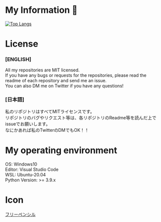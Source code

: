 # My Information 👋

[![Top Langs](https://git-hub-readme-stats-clone-murex.vercel.app/api/top-langs/?username=BonnetPonta&layout=compact&theme=radical&hide=html,css,jupyter%20notebook)](https://github.com/anuraghazra/github-readme-stats)  


# License  
### [ENGLISH]  
All my repositories are MIT licensed.  
If you have any bugs or requests for the repositories, please read the readme of each repository and send me an issue.  
You can also DM me on Twitter if you have any questions!  
  
### [日本語]  
私のリポジトリはすべてMITライセンスです。    
リポジトリのバグやリクエスト等は、各リポジトリのReadme等を読んだ上でissueでお願いします。  
なにかあれば私のTwitterのDMでもOK！！  

# My operating environment  
OS: Windows10  
Editor: Visual Studio Code  
WSL: Ubuntu-20.04  
Python Version: >= 3.9.x  

# Icon
[フリーペンシル](https://iconbu.com/)
